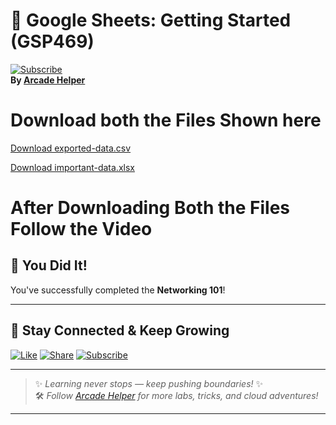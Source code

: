
# 🚀 Google Sheets: Getting Started (GSP469)  
[![Subscribe](https://img.shields.io/badge/Subscribe-YouTube-red?style=for-the-badge&logo=youtube)](https://www.youtube.com/@ArcadeHelper1418)  
**By [Arcade Helper](https://www.youtube.com/@ArcadeHelper1418)**

# Download both the Files Shown here

[Download exported-data.csv](https://github.com/Arcade-helper/Solutions/raw/main/Google%20Sheets%20-%20Getting%20Started/exported-data.csv)

[Download important-data.xlsx](https://github.com/Arcade-helper/Solutions/raw/main/Google%20Sheets%3A%20Getting%20Started/important-data.xlsx)

# After Downloading Both the Files Follow the Video

## 🎉 You Did It!  
You've successfully completed the **Networking 101**!

---

## 🌟 Stay Connected & Keep Growing

[![Like](https://img.shields.io/badge/Like-❤️-pink?style=for-the-badge)](https://www.youtube.com/@ArcadeHelper1418) 
[![Share](https://img.shields.io/badge/Share-🔁-blue?style=for-the-badge)](https://www.youtube.com/@ArcadeHelper1418) 
[![Subscribe](https://img.shields.io/badge/Subscribe-🔔-red?style=for-the-badge)](https://www.youtube.com/@ArcadeHelper1418)

---

> ✨ *Learning never stops — keep pushing boundaries!* ✨  
> 🛠️ *Follow [Arcade Helper](https://www.youtube.com/@ArcadeHelper1418) for more labs, tricks, and cloud adventures!*

---
